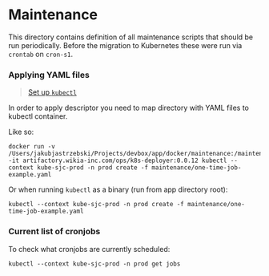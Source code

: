 Maintenance
===========

This directory contains definition of all maintenance scripts that should be run periodically.
Before the migration to Kubernetes these were run via `crontab` on `cron-s1`.

### Applying YAML files

> [Set up `kubectl`](https://wikia-inc.atlassian.net/wiki/spaces/OPS/pages/208011308/Kubernetes+access+for+Engineers)

In order to apply descriptor you need to map directory with YAML files to kubectl container.

Like so:

```
docker run -v /Users/jakubjastrzebski/Projects/devbox/app/docker/maintenance:/maintenance -it artifactory.wikia-inc.com/ops/k8s-deployer:0.0.12 kubectl --context kube-sjc-prod -n prod create -f maintenance/one-time-job-example.yaml
```

Or when running `kubectl` as a binary (run from app directory root):

```
kubectl --context kube-sjc-prod -n prod create -f maintenance/one-time-job-example.yaml
```

### Current list of cronjobs

To check what cronjobs are currently scheduled:

```
kubectl --context kube-sjc-prod -n prod get jobs
```
